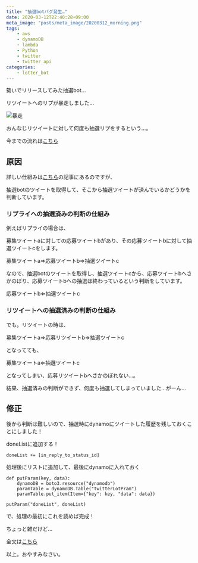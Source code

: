 ```yaml
---
title: "抽選botバグ発生…"
date: 2020-03-12T22:40:28+09:00
meta_image: "posts/meta_image/20200312_morning.png"
tags: 
    - aws
    - dynamoDB
    - lambda
    - Python
    - twitter
    - twitter_api
categories: 
    - lotter_bot
---
```


勢いでリリースしてみた抽選bot…

リツイートへのリプが暴走しました…

![暴走](../img/lottery_bot1.png)

おんなじリツイートに対して何度も抽選リプをするという…。

今までの流れは[こちら](../../categories/lotter_bot/)

## 原因

詳しい仕組みは[こちら](../20200307_morning/)の記事にあるのですが、

抽選botのツイートを取得して、そこから抽選ツイートが済んでいるかどうかを判断しています。

### リプライへの抽選済みの判断の仕組み

例えばリプライの場合は、

募集ツイートaに対しての応募ツイートbがあり、その応募ツイートbに対して抽選ツイートcをします。

募集ツイートa⇒応募ツイートb⇒抽選ツイートc

なので、抽選botのツイートを取得し、抽選ツイートcから、応募ツイートbへさかのぼり、応募ツイートbへの抽選は終わっているという判断をしています。

応募ツイートb⇐抽選ツイートc

### リツイートへの抽選済みの判断の仕組み

でも。リツイートの時は、

募集ツイートa⇒応募リツイートb⇒抽選ツイートc

となってても、

募集ツイートa⇐抽選ツイートc

となってしまい、応募リツイートbへさかのぼれない…。

結果、抽選済みの判断ができず、何度も抽選してしまっていました…がーん…

## 修正

後から判断は難しいので、抽選時にdynamoにツイートした履歴を残しておくことにしました！

doneListに追加する！

```
doneList += [in_reply_to_status_id]
```

処理後にリストに追加して、最後にdynamoに入れておく

```
def putParam(key, data):
    dynamoDB = boto3.resource("dynamodb")
    paramTable = dynamoDB.Table("twitterLotPram")
    paramTable.put_item(Item={"key": key, "data": data})

putParam("doneList", doneList)
```

で、処理の最初にこれを読めば完成！

ちょっと雑だけど…

全文は[こちら](https://github.com/runau/twitter_pub/blob/master/src/twitterLotteryBot/lambda_function.py)

以上。おやすみなさい。
